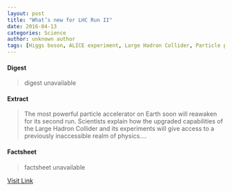 ```yaml
---
layout: post
title: "What’s new for LHC Run II"
date: 2016-04-13
categories: Science
author: unknown author
tags: [Higgs boson, ALICE experiment, Large Hadron Collider, Particle physics, ATLAS experiment, Matter, Physics, Gluon, Compact Muon Solenoid, Quark, CERN, Quarkgluon plasma, Physics beyond the Standard Model, Physical cosmology, Science, Physical universe, Theoretical physics, Mechanics, Physical sciences, Quantum field theory, Nature]
---
```



#### Digest
>digest unavailable

#### Extract
>The most powerful particle accelerator on Earth soon will reawaken for its second run. Scientists explain how the upgraded capabilities of the Large Hadron Collider and its experiments will give access to a previously inaccessible realm of physics....

#### Factsheet
>factsheet unavailable

[Visit Link](http://feeds.sciencedaily.com/~r/sciencedaily/~3/ME1a_zMTNCQ/150214092356.htm)


